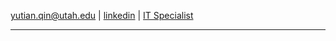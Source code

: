 
<a href="mailto:yutian.qin@utah.edu">yutian.qin@utah.edu</a> | <a href="https://www.linkedin.com/in/yutianqin" target="_blank">linkedin</a> | 
<a href="https://www.sci.utah.edu/people/yutian.qin.html" target="_blank">IT Specialist</a>

---

<!-- <table style="width: 100%;">
    <td tyle="width: 50%;">
        <img align="left" src="https://github-readme-stats.vercel.app/api/top-langs?username=yutianqin&show_icons=true&locale=en&layout=compact" alt="yutianqin"/>
    </td>
    <td style="width:60%;">
        <img align="right" src="https://github-readme-streak-stats.herokuapp.com/?user=yutianqin&" alt="yutianqin"/>
    </td>
</table> -->
